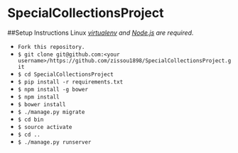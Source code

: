# SpecialCollectionsProject
##Setup Instructions Linux
*[virtualenv](http://virtualenv.readthedocs.org/en/latest/) and
[Node.js](http://nodejs.org/) are required.*
* `Fork this repository.`
* `$ git clone git@github.com:<your username>/https://github.com/zissou1898/SpecialCollectionsProject.git`
* `$ cd SpecialCollectionsProject`
* `$ pip install -r requirements.txt`
* `$ npm install -g bower`
* `$ npm install`
* `$ bower install`
* `$ ./manage.py migrate`
* `$ cd bin`
* `$ source activate`
* `$ cd ..`
* `$ ./manage.py runserver`
